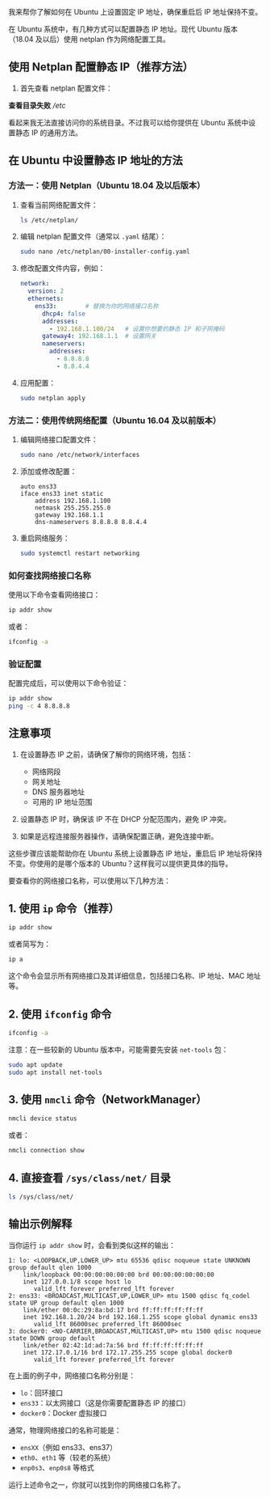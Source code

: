 我来帮你了解如何在 Ubuntu 上设置固定 IP 地址，确保重启后 IP 地址保持不变。

在 Ubuntu 系统中，有几种方式可以配置静态 IP 地址。现代 Ubuntu 版本（18.04 及以后）使用 netplan 作为网络配置工具。

## 使用 Netplan 配置静态 IP（推荐方法）

1. 首先查看 netplan 配置文件：



**查看目录失败** */etc*


看起来我无法直接访问你的系统目录。不过我可以给你提供在 Ubuntu 系统中设置静态 IP 的通用方法。

## 在 Ubuntu 中设置静态 IP 地址的方法

### 方法一：使用 Netplan（Ubuntu 18.04 及以后版本）

1. 查看当前网络配置文件：
   ```bash
   ls /etc/netplan/
   ```


2. 编辑 netplan 配置文件（通常以 `.yaml` 结尾）：
   ```bash
   sudo nano /etc/netplan/00-installer-config.yaml
   ```


3. 修改配置文件内容，例如：
   ```yaml
   network:
     version: 2
     ethernets:
       ens33:        # 替换为你的网络接口名称
         dhcp4: false
         addresses:
           - 192.168.1.100/24   # 设置你想要的静态 IP 和子网掩码
         gateway4: 192.168.1.1  # 设置网关
         nameservers:
           addresses:
             - 8.8.8.8
             - 8.8.4.4
   ```


4. 应用配置：
   ```bash
   sudo netplan apply
   ```


### 方法二：使用传统网络配置（Ubuntu 16.04 及以前版本）

1. 编辑网络接口配置文件：
   ```bash
   sudo nano /etc/network/interfaces
   ```


2. 添加或修改配置：
   ```
   auto ens33
   iface ens33 inet static
       address 192.168.1.100
       netmask 255.255.255.0
       gateway 192.168.1.1
       dns-nameservers 8.8.8.8 8.8.4.4
   ```


3. 重启网络服务：
   ```bash
   sudo systemctl restart networking
   ```


### 如何查找网络接口名称

使用以下命令查看网络接口：
```bash
ip addr show
```


或者：
```bash
ifconfig -a
```


### 验证配置

配置完成后，可以使用以下命令验证：
```bash
ip addr show
ping -c 4 8.8.8.8
```


## 注意事项

1. 在设置静态 IP 之前，请确保了解你的网络环境，包括：
    - 网络网段
    - 网关地址
    - DNS 服务器地址
    - 可用的 IP 地址范围

2. 设置静态 IP 时，确保该 IP 不在 DHCP 分配范围内，避免 IP 冲突。

3. 如果是远程连接服务器操作，请确保配置正确，避免连接中断。

这些步骤应该能帮助你在 Ubuntu 系统上设置静态 IP 地址，重启后 IP 地址将保持不变。你使用的是哪个版本的 Ubuntu？这样我可以提供更具体的指导。

要查看你的网络接口名称，可以使用以下几种方法：

## 1. 使用 `ip` 命令（推荐）

```bash
ip addr show
```


或者简写为：
```bash
ip a
```


这个命令会显示所有网络接口及其详细信息，包括接口名称、IP 地址、MAC 地址等。

## 2. 使用 `ifconfig` 命令

```bash
ifconfig -a
```


注意：在一些较新的 Ubuntu 版本中，可能需要先安装 `net-tools` 包：
```bash
sudo apt update
sudo apt install net-tools
```


## 3. 使用 `nmcli` 命令（NetworkManager）

```bash
nmcli device status
```


或者：
```bash
nmcli connection show
```


## 4. 直接查看 `/sys/class/net/` 目录

```bash
ls /sys/class/net/
```


## 输出示例解释

当你运行 `ip addr show` 时，会看到类似这样的输出：

```
1: lo: <LOOPBACK,UP,LOWER_UP> mtu 65536 qdisc noqueue state UNKNOWN group default qlen 1000
    link/loopback 00:00:00:00:00:00 brd 00:00:00:00:00:00
    inet 127.0.0.1/8 scope host lo
       valid_lft forever preferred_lft forever
2: ens33: <BROADCAST,MULTICAST,UP,LOWER_UP> mtu 1500 qdisc fq_codel state UP group default qlen 1000
    link/ether 00:0c:29:8a:bd:17 brd ff:ff:ff:ff:ff:ff
    inet 192.168.1.20/24 brd 192.168.1.255 scope global dynamic ens33
       valid_lft 86000sec preferred_lft 86000sec
3: docker0: <NO-CARRIER,BROADCAST,MULTICAST,UP> mtu 1500 qdisc noqueue state DOWN group default
    link/ether 02:42:1d:ad:7a:56 brd ff:ff:ff:ff:ff:ff
    inet 172.17.0.1/16 brd 172.17.255.255 scope global docker0
       valid_lft forever preferred_lft forever
```


在上面的例子中，网络接口名称分别是：
- `lo`：回环接口
- `ens33`：以太网接口（这是你需要配置静态 IP 的接口）
- `docker0`：Docker 虚拟接口

通常，物理网络接口的名称可能是：
- `ensXX`（例如 ens33、ens37）
- `eth0`、`eth1` 等（较老的系统）
- `enp0s3`、`enp0s8` 等格式

运行上述命令之一，你就可以找到你的网络接口名称了。